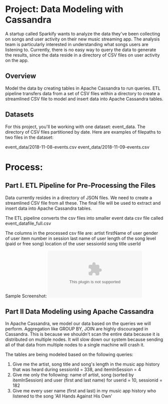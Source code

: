# Project: Data Modeling with Cassandra
A startup called Sparkify wants to analyze the data they've been collecting on songs and user activity on their new music streaming app. The analysis team is particularly interested in understanding what songs users are listening to. Currently, there is no easy way to query the data to generate the results, since the data reside in a directory of CSV files on user activity on the app.

## Overview
Model the data by creating tables in Apache Cassandra to run queries. ETL pipeline transfers data from a set of CSV files within a directory to create a streamlined CSV file to model and insert data into Apache Cassandra tables.

## Datasets
For this project, you'll be working with one dataset: event_data. The directory of CSV files partitioned by date. Here are examples of filepaths to two files in the dataset:

event_data/2018-11-08-events.csv
event_data/2018-11-09-events.csv

# Process:

## Part I. ETL Pipeline for Pre-Processing the Files
Data currently resides in a directory of JSON files. We need to create a streamlined CSV file from all these. The final file will be used to extract and insert data into Apache Cassandra tables.

The ETL pipeline converts the csv files into smaller event data csv file called event_datafile_full.csv

The columns in the processed csv file are:
artist
firstName of user
gender of user
item number in session
last name of user
length of the song
level (paid or free song)
location of the user
sessionId
song title
userId

Sample Screenshot:
![csv file](https://github.com/AchalSuresh/Data-Modeling-with-Apache-Cassandra/blob/master/event_datafile_new.csv)
## Part II Data Modeling using Apache Cassandra
In Apache Cassandra, we model our data based on the queries we will perform. Aggregation like GROUP BY, JOIN are highly discouraged in Cassandra. This is because we shouldn't scan the entire data because it is distributed on multiple nodes. It will slow down our system because sending all of that data from multiple nodes to a single machine will crash it.

The tables are being modeled based on the following queries:
1. Give me the artist, song title and song's length in the music app history that was heard during sessionId = 338, and itemInSession = 4
2. Give me only the following: name of artist, song (sorted by itemInSession) and user (first and last name) for userid = 10, sessionid = 182
3. Give me every user name (first and last) in my music app history who listened to the song 'All Hands Against His Own'

